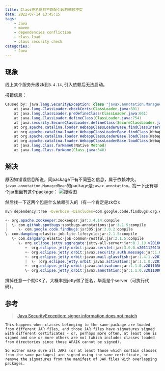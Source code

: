 ```yaml
---
title: Class签名信息不匹配引起的依赖冲突
date: 2022-07-14 13:45:15
tags:
    - Java
    - maven
    - dependencies confliction
    - class load
    - class security check
categories:
    - Java
---
```


## 现象
线上某个服务升级zk到`3.4.14`, 引入依赖后无法启动。

报错信息：
```java
Caused by: java.lang.SecurityException: class "javax.annotation.ManagedBean"'s signer information does not match signer information of other classes in the same package
	at java.lang.ClassLoader.checkCerts(ClassLoader.java:891)
	at java.lang.ClassLoader.preDefineClass(ClassLoader.java:661)
	at java.lang.ClassLoader.defineClass(ClassLoader.java:754)
	at java.security.SecureClassLoader.defineClass(SecureClassLoader.java:142)
	at org.apache.catalina.loader.WebappClassLoaderBase.findClassInternal(WebappClassLoaderBase.java:2408)
	at org.apache.catalina.loader.WebappClassLoaderBase.findClass(WebappClassLoaderBase.java:855)
	at org.apache.catalina.loader.WebappClassLoaderBase.loadClass(WebappClassLoaderBase.java:1327)
	at org.apache.catalina.loader.WebappClassLoaderBase.loadClass(WebappClassLoaderBase.java:1180)
	at java.lang.Class.forName0(Native Method)
	at java.lang.Class.forName(Class.java:348)
```
## 解决
原因如错误信息所说，同package下有不同签名信息，属于依赖冲突。`javax.annotation.ManagedBean`的package是`javax.annotation`，找一下还有哪个jar里面有这个package：
![搜索图](https://cdn.jsdelivr.net/gh/attt/attt.github.io.pics@master/static/img/scrshot0.png)

然后找一下这两个包是什么依赖引入的（有一个肯定是zk😊):
```bash
mvn dependency:tree -Dverbose -Dincludes=com.google.code.findbugs,org.eclipse.jetty.orbit
```

```java
+- org.apache.zookeeper:zookeeper:jar:3.4.14:compile
|  \- com.github.spotbugs:spotbugs-annotations:jar:3.1.9:compile
|     \- com.google.code.findbugs:jsr305:jar:3.0.2:compile
\- com.dangdang:elastic-job-lite-lifecycle:jar:2.1.5:compile
   \- com.dangdang:elastic-job-common-restful:jar:2.1.5:compile
      \- org.eclipse.jetty.aggregate:jetty-all-server:jar:8.1.19.v20160209:compile
         +- org.eclipse.jetty.orbit:javax.servlet:jar:3.0.0.v201112011016:compile
         +- org.eclipse.jetty.orbit:javax.security.auth.message:jar:1.0.0.v201108011116:compile
         +- org.eclipse.jetty.orbit:javax.mail.glassfish:jar:1.4.1.v201005082020:compile
         |  \- (org.eclipse.jetty.orbit:javax.activation:jar:1.1.0.v201105071233:compile - omitted for duplicate)
         +- org.eclipse.jetty.orbit:javax.activation:jar:1.1.0.v201105071233:compile
         \- org.eclipse.jetty.orbit:javax.annotation:jar:1.1.0.v201108011116:compile
```

排掉任意一个就OK了，大概率是jetty做了签名，毕竟是个server（可执行代码）。

## 参考
> [Java SecurityException: signer information does not match](https://stackoverflow.com/questions/2877262/java-securityexception-signer-information-does-not-match)

```text
This happens when classes belonging to the same package are loaded from different JAR files, and those JAR files have signatures signed with different certificates - or, perhaps more often, at least one is signed and one or more others are not (which includes classes loaded from directories since those AFAIK cannot be signed).

So either make sure all JARs (or at least those which contain classes from the same packages) are signed using the same certificate, or remove the signatures from the manifest of JAR files with overlapping packages.
```

